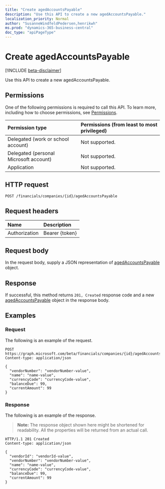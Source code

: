 ```yaml
---
title: "Create agedAccountsPayable"
description: "Use this API to create a new agedAccountsPayable."
localization_priority: Normal
author: "SusanneWindfeldPedersen,henrikwh"
ms.prod: "dynamics-365-business-central"
doc_type: "apiPageType"
---
```


# Create agedAccountsPayable

[!INCLUDE [beta-disclaimer](../../includes/beta-disclaimer.md)]

Use this API to create a new agedAccountsPayable.

## Permissions

One of the following permissions is required to call this API. To learn more, including how to choose permissions, see [Permissions](/graph/permissions-reference).

| Permission type                        | Permissions (from least to most privileged) |
|:---------------------------------------|:--------------------------------------------|
| Delegated (work or school account)     | Not supported. |
| Delegated (personal Microsoft account) | Not supported. |
| Application                            | Not supported. |

## HTTP request

<!-- { "blockType": "ignored" } -->

```http
POST /financials/companies/{id}/agedAccountsPayable
```

## Request headers

| Name          | Description   |
|:--------------|:--------------|
| Authorization | Bearer {token} |

## Request body

In the request body, supply a JSON representation of [agedAccountsPayable](../resources/agedaccountspayable.md) object.

## Response

If successful, this method returns `201, Created` response code and a new [agedAccountsPayable](../resources/dynamics-agedaccountspayable.md) object in the response body.

## Examples

### Request

The following is an example of the request.
<!-- {
  "blockType": "request",
  "name": "create_agedaccountspayable_from_company"
}-->

```http
POST https://graph.microsoft.com/beta/financials/companies/{id}/agedAccountsPayable
Content-type: application/json

{
  "vendorNumber": "vendorNumber-value",
  "name": "name-value",
  "currencyCode": "currencyCode-value",
  "balanceDue": 99,
  "currentAmount": 99
}
```

### Response

The following is an example of the response.

> **Note:** The response object shown here might be shortened for readability. All the properties will be returned from an actual call.

<!-- {
  "blockType": "response",
  "truncated": true,
  "@odata.type": "microsoft.graph.agedAccountsPayable"
} -->

```http
HTTP/1.1 201 Created
Content-type: application/json

{
  "vendorId": "vendorId-value",
  "vendorNumber": "vendorNumber-value",
  "name": "name-value",
  "currencyCode": "currencyCode-value",
  "balanceDue": 99,
  "currentAmount": 99
}
```

<!-- uuid: 16cd6b66-4b1a-43a1-adaf-3a886856ed98
2019-02-04 14:57:30 UTC -->
<!-- {
  "type": "#page.annotation",
  "description": "Create agedAccountsPayable",
  "keywords": "",
  "section": "documentation",
  "tocPath": ""
}-->